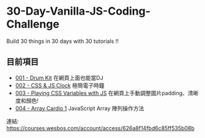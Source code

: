 # 30-Day-Vanilla-JS-Coding-Challenge

Build 30 things in 30 days with 30 tutorials !!

## 目前項目

* [001 - Drum Kit](https://70928manson.github.io/30-Day-Vanilla-JS-Coding-Challenge/001-Drum-Kit/index.html) 在網頁上面也能當DJ
* [002 - CSS & JS Clock](https://70928manson.github.io/30-Day-Vanilla-JS-Coding-Challenge/002-CSS-JS-Clock/index-START.html) 極簡電子時鐘
* [003 - Playing CSS Variables with JS](https://70928manson.github.io/30-Day-Vanilla-JS-Coding-Challenge/003-CSS-Variables/index.html) 在網頁上手動調整圖片padding、清晰度和顏色!
* [004 - Array Cardio 1](https://70928manson.github.io/30-Day-Vanilla-JS-Coding-Challenge/004-Array-Cardio-one/index.html) JavaScript Array 陣列操作方法

連結: https://courses.wesbos.com/account/access/626a8f14fbd6c85ff535b08b
